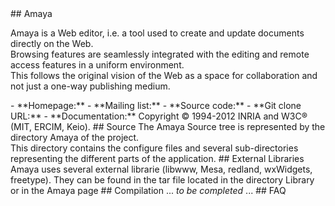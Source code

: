 <a name="overview"/>
## Amaya

Amaya is a Web editor, i.e. a tool used to create and update documents directly on the Web.<br/>
Browsing features are seamlessly integrated with the editing and remote access features in a uniform environment.<br/>
This follows the original vision of the Web as a space for collaboration and not just a one-way publishing medium.

<a name="resources"/>
- **Homepage:** <http://www.w3.org/Amaya>
- **Mailing list:** <http://www.w3.org/Amaya/User/Mailing.html>
- **Source code:** <https://github.com/w3c/Amaya>
- **Git clone URL:** <http://github.com/w3c/Amaya.git>
- **Documentation:** <http://www.w3.org/Amaya/User/>

<a name="copyright"/>
Copyright  ©  1994-2012 INRIA and W3C® (MIT, ERCIM, Keio).

<a name="source"/>
## Source
The Amaya Source tree is represented by the directory Amaya of the project.<br/>
This directory contains the configure files and several sub-directories representing the different parts of the application.

 
 
<a name="libraries"/>
## External Libraries
Amaya uses several external librarie (libwww, Mesa, redland, wxWidgets, freetype). 
They can be found in the tar file located in the directory Library or in the Amaya page 
<http://www.w3.org/Amaya/User/SourceDist.html>

 
<a name="compilation"/>
## Compilation
 ... <em> to be completed </em> ...
  
<a name="faq"/>
## FAQ
<http://www.w3.org/Amaya/User/FAQ.html>

